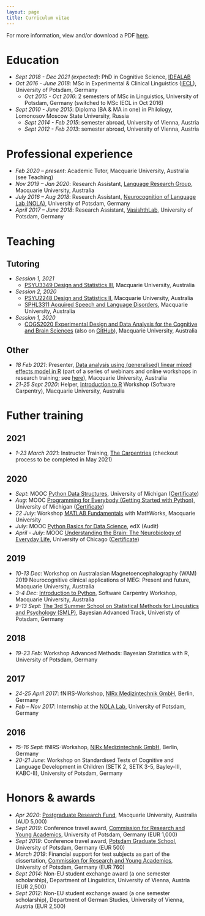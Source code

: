 ```yaml
---
layout: page
title: Curriculum vitae
---
```


For more information, view and/or download a PDF [here](CV_MKorochkina.pdf).

# Education

* *Sept 2018 - Dec 2021 (expected)*: PhD in Cognitive Science, [IDEALAB](https://phd-idealab.com/)
* *Oct 2016 - June 2018*: MSc in Experimental & Clinical Linguistics ([IECL](https://www.uni-potsdam.de/en/iecl/index)), University of Potsdam, Germany
  * *Oct 2015 - Oct 2016*: 2 semesters of MSc in Linguistics, University of Potsdam, Germany (switched to MSc IECL in Oct 2016)
* *Sept 2010 - June 2015*: Diploma (BA & MA in one) in Philology, Lomonosov Moscow State University, Russia
  * *Sept 2014 - Feb 2015*: semester abroad, University of Vienna, Austria
  * *Sept 2012 - Feb 2013*: semester abroad, University of Vienna, Austria

# Professional experience

* *Feb 2020 – present*: Academic Tutor, Macquarie University, Australia (see Teaching)
* *Nov 2019 – Jan 2020*: Research Assistant, [Language Research Group](https://www.mq.edu.au/about/about-the-university/faculties-and-departments/medicine-and-health-sciences/departments-and-centres/department-of-cognitive-science/our-research/language), Macquarie University, Australia
* *July 2016 – Aug 2018*: Research Assistant, [Neurocognition of Language Lab (NOLA)](http://www.uni-potsdam.de/nola/index.html), University of Potsdam, Germany
* *April 2017 – June 2018*: Research Assistant, [VasishthLab](https://vasishth.github.io/), University of Potsdam, Germany

# Teaching

## Tutoring

* *Session 1, 2021*
  * [PSYU3349 Design and Statistics III](https://coursehandbook.mq.edu.au/2021/units/PSYU3349?year=2021), Macquarie University, Australia
* *Session 2, 2020*
  * [PSYU2248 Design and Statistics II](https://unitguides.mq.edu.au/unit_offerings/129069/unit_guide?full_code=PSYU2248_SHFYR_2020), Macquarie University, Australia
  * [SPHL3311 Acquired Speech and Language Disorders](https://unitguides.mq.edu.au/unit_offerings/129189/unit_guide), Macquarie University, Australia
* *Session 1, 2020*
  * [COGS2020 Experimental Design and Data Analysis for the Cognitive and Brain Sciences](https://unitguides.mq.edu.au/unit_offerings/123650/unit_guide) (also on [GitHub](https://crossley.github.io/cogs2020_2020/index.html)), Macquarie University, Australia

## Other

* *18 Feb 2021*: Presenter, [Data analysis using (generalised) linear mixed effects model in R](https://github.com/mariakna/MQ-eResearchTraining-GLMMs) (part of a series of webinars and online workshops in research training; see [here](https://www.eventbrite.co.uk/e/2021-eresearch-training-kickoff-at-macquarie-university-tickets-136557911389)), Macquarie University, Australia
* *21-25 Sept 2020*: Helper, [Introduction to R](https://mq-software-carpentry.github.io/2020-09-21-intro-to-r/) Workshop (Software Carpentry), Macquarie University, Australia

# Futher training

## 2021

* *1-23 March 2021*: Instructor Training, [The Carpentries](https://carpentries.org/) (checkout process to be completed in May 2021)

## 2020

* *Sept*: MOOC [Python Data Structures](https://www.coursera.org/learn/python-data), University of Michigan ([Certificate](https://github.com/mariakna/mariakna.github.io/blob/master/certificate_python_course_part2.pdf))
* *Aug*: MOOC [Programming for Everybody (Getting Started with Python)](https://www.coursera.org/learn/python), University of Michigan ([Certificate](https://github.com/mariakna/mariakna.github.io/blob/master/certificate_python_course_part1.pdf))
* *22 July*: Workshop [MATLAB Fundamentals](https://www.eventbrite.co.uk/e/matlab-fundamentals-at-macquarie-university-tickets-111336725142) with MathWorks, Macquarie University
* *July*: MOOC [Python Basics for Data Science](https://learning.edx.org/course/course-v1:IBM+PY0101EN+1T2020/home), edX (Audit)
* *April - July*: MOOC [Understanding the Brain: The Neurobiology of Everyday Life](https://www.coursera.org/learn/neurobiology?#enroll), University of Chicago ([Certificate](https://github.com/mariakna/mariakna.github.io/blob/master/Coursera%203FM8UYY27R4_certificate.pdf))

## 2019

* *10-13 Dec*: Workshop on Australasian Magnetoencephalography (WAM) 2019 Neurocognitive clinical applications of MEG: Present and future, Macquarie University, Australia
* *3-4 Dec*: [Introduction to Python](https://mq-software-carpentry.github.io/2019-12-03-intro-to-python/), Software Carpentry Workshop, Macquarie University, Australia
* *9-13 Sept*: [The 3rd Summer School on Statistical Methods for Linguistics and Psychology (SMLP)](https://vasishth.github.io/smlp2019/), Bayesian Advanced Track, Univeristy of Potsdam, Germany

## 2018

* *19-23 Feb*: Workshop Advanced Methods: Bayesian Statistics with R, University of Potsdam, Germany

## 2017

* *24-25 April 2017*: fNIRS-Workshop, [NIRx Medizintechnik GmbH](https://nirx.net/), Berlin, Germany
* *Feb – Nov 2017*: Internship at the [NOLA Lab](http://www.uni-potsdam.de/nola/index.html), University of Potsdam, Germany

## 2016

* *15-16 Sept*: fNIRS-Workshop, [NIRx Medizintechnik GmbH](https://nirx.net/), Berlin, Germany
* *20-21 June*: Workshop on Standardised Tests of Cognitive and Language Development in Children (SETK 2, SETK 3-5, Bayley-III, KABC-II), University of Potsdam, Germany

# Honors & awards

* *Apr 2020*: [Postgraduate Research Fund](https://students.mq.edu.au/study/my-research-program/grants-and-funding), Macquarie University, Australia (AUD 5,000)
* *Sept 2019*: Conference travel award, [Commission for Research and Young Academics](https://www.uni-potsdam.de/en/humfak/research/supportforyoungacademics/fundingopportunitiesatthefaculty), University of Potsdam, Germany (EUR 1,000)
* *Sept 2019*: Conference travel award, [Potsdam Graduate School](https://www.uni-potsdam.de/en/pogs/), University of Potsdam, Germany (EUR 500)
* *March 2019*: Financial support for test subjects as part of the dissertation, [Commission for Research and Young Academics](https://www.uni-potsdam.de/en/humfak/research/supportforyoungacademics/fundingopportunitiesatthefaculty), University of Potsdam, Germany (EUR 760)
* *Sept 2014*: Non-EU student exchange award (a one semester scholarship), Department of Linguistics, University of Vienna, Austria (EUR 2,500)
* *Sept 2012*: Non-EU student exchange award (a one semester scholarship), Department of German Studies, University of Vienna, Austria (EUR 2,500)





